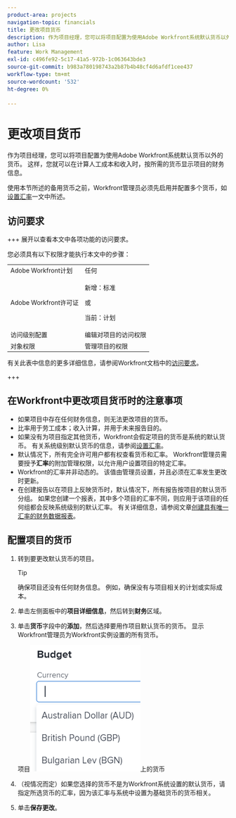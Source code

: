 ```yaml
---
product-area: projects
navigation-topic: financials
title: 更改项目货币
description: 作为项目经理，您可以将项目配置为使用Adobe Workfront系统默认货币以外的货币。 这样，您就可以在计算人工成本和收入时，按所需的货币显示项目的财务信息。
author: Lisa
feature: Work Management
exl-id: c496fe92-5c17-41a5-972b-1c063643bde3
source-git-commit: b983a780198743a2b87b4b48cf4d6afdf1cee437
workflow-type: tm+mt
source-wordcount: '532'
ht-degree: 0%

---
```


# 更改项目货币

作为项目经理，您可以将项目配置为使用Adobe Workfront系统默认货币以外的货币。 这样，您就可以在计算人工成本和收入时，按所需的货币显示项目的财务信息。

使用本节所述的备用货币之前，Workfront管理员必须先启用并配置多个货币，如[设置汇率](../../../administration-and-setup/manage-workfront/exchange-rates/set-up-exchange-rates.md)一文中所述。

## 访问要求

+++ 展开以查看本文中各项功能的访问要求。

您必须具有以下权限才能执行本文中的步骤：

<table style="table-layout:auto"> 
 <col> 
 <col> 
 <tbody> 
  <tr> 
   <td role="rowheader">Adobe Workfront计划</td> 
   <td>任何</td> 
  </tr> 
  <tr> 
   <td role="rowheader">Adobe Workfront许可证</td> 
   <td>
   <p>新增：标准</p>
   <p>或</p>
   <p>当前：计划</p></td> 
  </tr> 
  <tr> 
   <td role="rowheader">访问级别配置</td> 
   <td>编辑对项目的访问权限</td> 
  </tr> 
  <tr> 
   <td role="rowheader">对象权限</td> 
   <td>管理项目的权限</td> 
  </tr> 
 </tbody> 
</table>

有关此表中信息的更多详细信息，请参阅Workfront文档中的[访问要求](/help/quicksilver/administration-and-setup/add-users/access-levels-and-object-permissions/access-level-requirements-in-documentation.md)。

+++

## 在Workfront中更改项目货币时的注意事项

* 如果项目中存在任何财务信息，则无法更改项目的货币。
* 比率用于劳工成本；收入计算，并用于未来报告目的。
* 如果没有为项目指定其他货币，Workfront会假定项目的货币是系统的默认货币。 有关系统级别默认货币的信息，请参阅[设置汇率](../../../administration-and-setup/manage-workfront/exchange-rates/set-up-exchange-rates.md)。
* 默认情况下，所有完全许可用户都有权查看货币和汇率。 Workfront管理员需要授予&#x200B;**汇率**&#x200B;的附加管理权限，以允许用户设置项目的特定汇率。
* Workfront的汇率并非动态的。 该值由管理员设置，并且必须在汇率发生更改时更新。
* 在创建报告以在项目上反映货币时，默认情况下，所有报告按项目的默认货币分组。 如果您创建一个报表，其中多个项目的汇率不同，则应用于该项目的任何组都会反映系统级别的默认汇率。 有关详细信息，请参阅文章[创建具有唯一汇率的财务数据报表](../../../reports-and-dashboards/reports/creating-and-managing-reports/create-financial-data-reports-unique-exchange-rates.md)。

## 配置项目的货币

1. 转到要更改默认货币的项目。

   >[!TIP]
   >
   >确保项目还没有任何财务信息。 例如，确保没有与项目相关的计划或实际成本。

1. 单击左侧面板中的&#x200B;**项目详细信息**，然后转到&#x200B;**财务**&#x200B;区域。
1. 单击&#x200B;**货币**&#x200B;字段中的&#x200B;**添加**，然后选择要用作项目默认货币的货币。 显示Workfront管理员为Workfront实例设置的所有货币。

   项目![&#128279;](assets/currency-on-project-expanded-nwe.png)上的货币

1. （视情况而定）如果您选择的货币不是为Workfront系统设置的默认货币，请指定所选货币的汇率，因为该汇率与系统中设置为基础货币的货币相关。
1. 单击&#x200B;**保存更改**。
